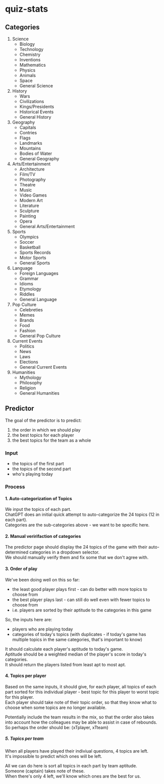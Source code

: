 # quiz-stats

## Categories

1. Science
    - Biology
    - Technology
    - Chemistry
    - Inventions
    - Mathematics
    - Physics
    - Animals
    - Space
    - General Science
2. History
     - Wars
     - Civilizations
     - Kings/Presidents
     - Historical Events
     - General History
3. Geography
    - Capitals
    - Contries
    - Flags
    - Landmarks
    - Mountains
    - Bodies of Water
    - General Geography
4. Arts/Entertainment
    - Architecture
    - Film/TV
    - Photography
    - Theatre
    - Music
    - Video Games
    - Modern Art
    - Literature
    - Sculpture
    - Painting
    - Opera
    - General Arts/Entertainment
5. Sports
    - Olympics
    - Soccer
    - Basketball
    - Sports Records
    - Motor Sports
    - General Sports
6. Language
    - Foreign Languages
    - Grammar
    - Idioms
    - Etymology
    - Riddles
    - General Language
7. Pop Culture
    - Celebreties
    - Memes
    - Brands
    - Food
    - Fashion
    - General Pop Culture
8. Current Events
    - Politics
    - News
    - Laws
    - Elections
    - General Current Events
9. Humanities
    - Mythology
    - Philosophy
    - Religion
    - General Humanities

## Predictor

The goal of the predictor is to predict:

1. the order in which we should play
2. the best topics for each player
3. the best topics for the team as a whole

### Input

- the topics of the first part
- the topics of the second part
- who's playing today

### Process

#### 1. Auto-categorization of Topics

We input the topics of each part.  
ChatGPT does an initial quick attempt to auto-categorize the 24 topics (12 in each part).  
Categories are the sub-categories above - we want to be specific here.

#### 2. Manual veririfaction of categories

The predictor page should display the 24 topics of the game with their auto-determined categories in a dropdown selector.  
We should manually verify them and fix some that we don't agree with.  

#### 3. Order of play

We've been doing well on this so far:

- the least good player plays first - can do better with more topics to choose from
- the best player plays last - can still do well even with fewer topics to choose from
- i.e. players are sorted by their aptitude to the categories in this game

So, the inputs here are:

- players who are playing today
- categories of today's topics (with duplicates - if today's game has multiple topics in the same categories, that's important to know)

It should calculate each player's aptitude to today's game.  
Aptitude should be a weighted median of the player's score in today's categories.  
It should return the players listed from least apt to most apt.

#### 4. Topics per player

Based on the same inputs, it should give, for each player, all topics of each part sorted for this individual player - best topic for this player to worst topic for this player.  
Each player should take note of their topic order, so that they know what to choose when some topics are no longer available.

Potentially include the team results in the mix, so that the order also takes into account how the colleagues may be able to assist in case of rebounds.  
So perhaps the order should be: (xTplayer, xTteam)

##### 5. Topics per team

When all players have played their indiviual questions, 4 topics are left.  
It's impossible to predict which ones will be left.

All we can do here is sort all topics in each part by team aptitude.  
Someone (captain) takes note of these.  
When there's only 4 left, we'll know which ones are the best for us.
